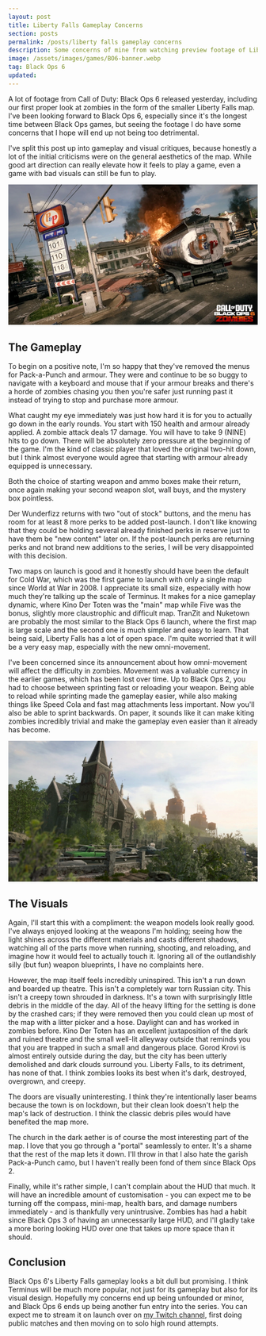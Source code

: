 ```yaml
---
layout: post
title: Liberty Falls Gameplay Concerns
section: posts
permalink: /posts/liberty falls gameplay concerns
description: Some concerns of mine from watching preview footage of Liberty Falls from Call of Duty&#58; Black Ops 6.
image: /assets/images/games/BO6-banner.webp
tag: Black Ops 6
updated:
---
```



A lot of footage from Call of Duty: Black Ops 6 released yesterday, including our first proper look at zombies in the form of the smaller Liberty Falls map. I've been looking forward to Black Ops 6, especially since it's the longest time between Black Ops games, but seeing the footage I do have some concerns that I hope will end up not being too detrimental.

I've split this post up into gameplay and visual critiques, because honestly a lot of the initial criticisms were on the general aesthetics of the map. While good art direction can really elevate how it feels to play a game, even a game with bad visuals can still be fun to play.

<img class="postImage" src="/assets/images/posts/BO6-Liberty Falls-Promo 2.webp" alt="Liberty Falls">
<h2>The Gameplay</h2>
To begin on a positive note, I'm so happy that they've removed the menus for Pack-a-Punch and armour. They were and continue to be so buggy to navigate with a keyboard and mouse that if your armour breaks and there's a horde of zombies chasing you then you're safer just running past it instead of trying to stop and purchase more armour. 

What caught my eye immediately was just how hard it is for you to actually go down in the early rounds. You start with 150 health and armour already applied. A zombie attack deals 17 damage. You will have to take 9 (NINE) hits to go down. There will be absolutely zero pressure at the beginning of the game. I'm the kind of classic player that loved the original two-hit down, but I think almost everyone would agree that starting with armour already equipped is unnecessary.

Both the choice of starting weapon and ammo boxes make their return, once again making your second weapon slot, wall buys, and the mystery box pointless.

Der Wunderfizz returns with two "out of stock" buttons, and the menu has room for at least 8 more perks to be added post-launch. I don't like knowing that they could be holding several already finished perks in reserve just to have them be "new content" later on. If the post-launch perks are returning perks and not brand new additions to the series, I will be very disappointed with this decision.

Two maps on launch is good and it honestly should have been the default for Cold War, which was the first game to launch with only a single map since World at War in 2008. I appreciate its small size, especially with how much they're talking up the scale of Terminus. It makes for a nice gameplay dynamic, where Kino Der Toten was the "main" map while Five was the bonus, slightly more claustrophic and difficult map. TranZit and Nuketown are probably the most similar to the Black Ops 6 launch, where the first map is large scale and the second one is much simpler and easy to learn. That being said, Liberty Falls has a lot of open space. I'm quite worried that it will be a very easy map, especially with the new omni-movement.

I've been concerned since its announcement about how omni-movement will affect the difficulty in zombies. Movement was a valuable currency in the earlier games, which has been lost over time. Up to Black Ops 2, you had to choose between sprinting fast or reloading your weapon. Being able to reload while sprinting made the gameplay easier, while also making things like Speed Cola and fast mag attachments less important. Now you'll also be able to sprint backwards. On paper, it sounds like it can make kiting zombies incredibly trivial and make the gameplay even easier than it already has become.

<img class="postImage" src="/assets/images/posts/BO6-Liberty Falls-Promo 1.webp" alt="Liberty Falls">
<h2>The Visuals</h2>
Again, I'll start this with a compliment: the weapon models look really good. I've always enjoyed looking at the weapons I'm holding; seeing how the light shines across the different materials and casts different shadows, watching all of the parts move when running, shooting, and reloading, and imagine how it would feel to actually touch it. Ignoring all of the outlandishly silly (but fun) weapon blueprints, I have no complaints here.

However, the map itself feels incredibly uninspired. This isn't a run down and boarded up theatre. This isn't a completely war torn Russian city. This isn't a creepy town shrouded in darkness. It's a town with surprisingly little debris in the middle of the day. All of the heavy lifting for the setting is done by the crashed cars; if they were removed then you could clean up most of the map with a litter picker and a hose. Daylight can and has worked in zombies before. Kino Der Toten has an excellent juxtaposition of the dark and ruined theatre and the small well-lit alleyway outside that reminds you that you are trapped in such a small and dangerous place. Gorod Krovi is almost entirely outside during the day, but the city has been utterly demolished and dark clouds surround you. Liberty Falls, to its detriment, has none of that. I think zombies looks its best when it's dark, destroyed, overgrown, and creepy.

The doors are visually uninteresting. I think they're intentionally laser beams because the town is on lockdown, but their clean look doesn't help the map's lack of destruction. I think the classic debris piles would have benefited the map more.

The church in the dark aether is of course the most interesting part of the map. I love that you go through a "portal" seamlessly to enter. It's a shame that the rest of the map lets it down. I'll throw in that I also hate the garish Pack-a-Punch camo, but I haven't really been fond of them since Black Ops 2.

Finally, while it's rather simple, I can't complain about the HUD that much. It will have an incredible amount of customisation - you can expect me to be turning off the compass, mini-map, health bars, and damage numbers immediately - and is thankfully very unintrusive. Zombies has had a habit since Black Ops 3 of having an unnecessarily large HUD, and I'll gladly take a more boring looking HUD over one that takes up more space than it should.

<h2>Conclusion</h2>
Black Ops 6's Liberty Falls gameplay looks a bit dull but promising. I think Terminus will be much more popular, not just for its gameplay but also for its visual design. Hopefully my concerns end up being unfounded or minor, and Black Ops 6 ends up being another fun entry into the series. You can expect me to stream it on launch over on <a href="https://twitch.tv/samanthasays">my Twitch channel</a>, first doing public matches and then moving on to solo high round attempts.